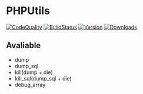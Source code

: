 # PHPUtils
[![CodeQuality](https://scrutinizer-ci.com/g/rafaelnery/PHPUtils/badges/quality-score.png?b=master)](https://scrutinizer-ci.com/g/rafaelnery/PHPUtils/?branch=master)
[![BuildStatus](https://scrutinizer-ci.com/g/rafaelnery/PHPUtils/badges/build.png?b=master)](https://scrutinizer-ci.com/g/rafaelnery/PHPUtils/build-status/master)
[![Version](https://img.shields.io/packagist/v/rafaelnery/PHPUtils.svg)](https://packagist.org/packages/rafaelnery/phputils)
[![Downloads](https://img.shields.io/packagist/dm/rafaelnery/PHPUtils.svg)](https://packagist.org/packages/rafaelnery/phputils)

Avaliable
---
 - dump
 - dump_sql
 - kill(dump + die)
 - kill_sql(dump_sql + die)
 - debug_array
